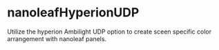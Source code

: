 # nanoleafHyperionUDP
Utilize the hyperion Ambilight UDP option to create sceen specific color arrangement with nanoleaf panels. 

